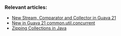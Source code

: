 ### Relevant articles:
- [New Stream, Comparator and Collector in Guava 21](http://www.baeldung.com/guava-21-new)
- [New in Guava 21 common.util.concurrent](http://www.baeldung.com/guava-21-util-concurrent)
- [Zipping Collections in Java](http://www.baeldung.com/java-collections-zip)
